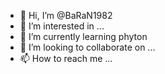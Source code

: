 - 👋 Hi, I’m @BaRaN1982
- 👀 I’m interested in ...
- 🌱 I’m currently learning phyton
- 💞️ I’m looking to collaborate on ...
- 📫 How to reach me ...

<!---
BaRaN1982/BaRaN1982 is a ✨ special ✨ repository because its `README.md` (this file) appears on your GitHub profile.
You can click the Preview link to take a look at your changes.
--->
